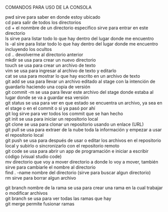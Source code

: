 COMANDOS PARA USO DE LA CONSOLA     

pwd sirve para saber en donde estoy ubicado  
cd para salir de todos los directorios  
cd + el nonmbre de un directorio especifico sirve para entrar en este directorio  
ls sirve para listar todo lo que hay dentro del lugar donde me encuentro  
ls -al sire para  listar todo lo que hay dentro del lugar donde me encuentro incluyendo los ocultos  
cd .. devolverme al directorio anterior  
mkdir se usa para crear un nuevo directorio  
touch se usa para crear un archivo de texto  
vim se usa para ingresar al archivo de texto y editarlo  
cat se usa para mostrar lo que hay escrito en un archivo de texto  
git add se usa para llevar un archivo editado al stage con la intención de guardarlo haciendo una copia de versión  
git commit -m se usa para llevar este archivo del stage donde estaba al lugar donde se va a guardar esa versión  
git status se usa para ver en que estado se encuentra un archivo, ya sea en el stage o en el commit o si ya pasó por ahí  
git log sirve para ver todos los commit que se han hecho  
git init se usa para iniciar un repositorio local  
git clone se usa para clonar un repositorio usando un enlace (URL)  
git pull se usa para extraer de la nube toda la información y empezar a usar el repositorio local  
git push se usa para después de usar o editar los archivos en el repositorio local y subirlo o sincronizarlo con el repositorio remoto  
git code se usa para abrir un app de programación e iniciar a escribir código (visual studio code)  
mv directorio que voy  a mover directorio a donde lo voy a mover, también sirve para cambiarle el nombre al directorio  
find . -name nombre del directorio (sirve para buscar algun directorio)  
rm sirve para borrar algun archivo  


git branch nombre de la rama se usa para crear una rama en la cual trabajar o modificar archivos  
git branch se usa para ver todas las ramas que hay  
git merge permite fusionar ramas  
